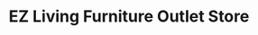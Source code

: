 ---
title: "EZ Living Furniture Outlet Store"
url: /galway/ez-living-furniture-outlet-store/
shop: Möbel
---